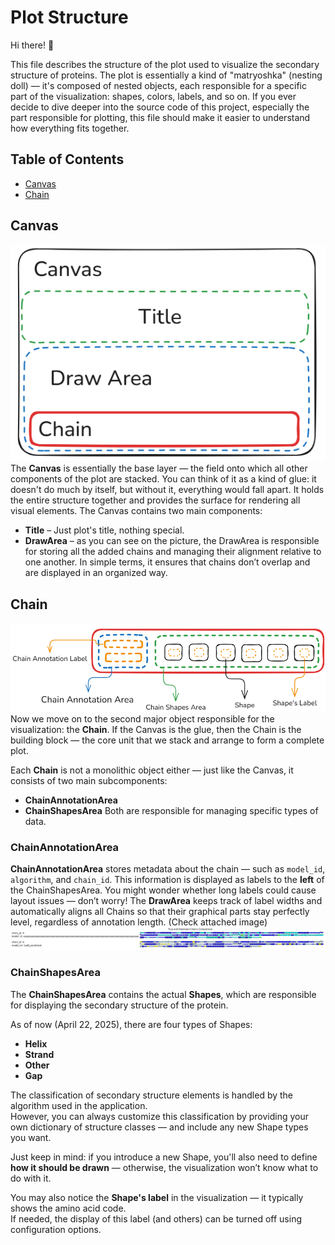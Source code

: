 # Plot Structure

Hi there! 👋

This file describes the structure of the plot used to visualize the secondary structure of proteins.
The plot is essentially a kind of "matryoshka" (nesting doll) — it's composed of nested objects, each responsible for a specific part of the visualization: shapes, colors, labels, and so on.
If you ever decide to dive deeper into the source code of this project, especially the part responsible for plotting, this file should make it easier to understand how everything fits together.

## Table of Contents

- [Canvas](#canvas)  
- [Chain](#Chain) 


## Canvas
![Canvas](images/Canvas.png)
The **Canvas** is essentially the base layer — the field onto which all other components of the plot are stacked.
You can think of it as a kind of glue: it doesn't do much by itself, but without it, everything would fall apart. It holds the entire structure together and provides the surface for rendering all visual elements.
The Canvas contains two main components:
- **Title** – Just plot's title, nothing special.
- **DrawArea** – as you can see on the picture, the DrawArea is responsible for storing all the added chains and managing their alignment relative to one another. 
  In simple terms, it ensures that chains don’t overlap and are displayed in an organized way.
  
## Chain
![Chain](images/Chain.png)
Now we move on to the second major object responsible for the visualization: the **Chain**.
If the Canvas is the glue, then the Chain is the building block — the core unit that we stack and arrange to form a complete plot.

Each **Chain** is not a monolithic object either — just like the Canvas, it consists of two main subcomponents:
- **ChainAnnotationArea**
- **ChainShapesArea**
Both are responsible for managing specific types of data.

### ChainAnnotationArea

**ChainAnnotationArea** stores metadata about the chain — such as `model_id`, `algorithm`, and `chain_id`. This information is displayed as labels to the **left** of the ChainShapesArea.
You might wonder whether long labels could cause layout issues — don’t worry! The **DrawArea** keeps track of label widths and automatically aligns all Chains so that their graphical parts stay perfectly level, regardless of annotation length. (Check attached image)
![DrawAreaIsWorking](images/plot_alignment_example.png)

### ChainShapesArea

The **ChainShapesArea** contains the actual **Shapes**, which are responsible for displaying the secondary structure of the protein.

As of now (April 22, 2025), there are four types of Shapes:
- **Helix**
- **Strand**
- **Other**
- **Gap**

The classification of secondary structure elements is handled by the algorithm used in the application.  
However, you can always customize this classification by providing your own dictionary of structure classes — and include any new Shape types you want.

Just keep in mind: if you introduce a new Shape, you'll also need to define **how it should be drawn** — otherwise, the visualization won’t know what to do with it.

You may also notice the **Shape's label** in the visualization — it typically shows the amino acid code.  
If needed, the display of this label (and others) can be turned off using configuration options.

